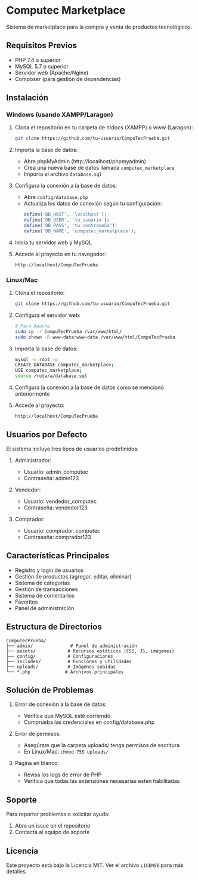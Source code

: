 # Computec Marketplace

Sistema de marketplace para la compra y venta de productos tecnológicos.

## Requisitos Previos

- PHP 7.4 o superior
- MySQL 5.7 o superior
- Servidor web (Apache/Nginx)
- Composer (para gestión de dependencias)

## Instalación

### Windows (usando XAMPP/Laragon)

1. Clona el repositorio en tu carpeta de htdocs (XAMPP) o www (Laragon):
   ```bash
   git clone https://github.com/tu-usuario/CompuTecPrueba.git
   ```

2. Importa la base de datos:
   - Abre phpMyAdmin (http://localhost/phpmyadmin)
   - Crea una nueva base de datos llamada `computec_marketplace`
   - Importa el archivo `database.sql`

3. Configura la conexión a la base de datos:
   - Abre `config/database.php`
   - Actualiza los datos de conexión según tu configuración:
     ```php
     define('DB_HOST', 'localhost');
     define('DB_USER', 'tu_usuario');
     define('DB_PASS', 'tu_contraseña');
     define('DB_NAME', 'computec_marketplace');
     ```

4. Inicia tu servidor web y MySQL

5. Accede al proyecto en tu navegador:
   ```
   http://localhost/CompuTecPrueba
   ```

### Linux/Mac

1. Clona el repositorio:
   ```bash
   git clone https://github.com/tu-usuario/CompuTecPrueba.git
   ```

2. Configura el servidor web:
   ```bash
   # Para Apache
   sudo cp -r CompuTecPrueba /var/www/html/
   sudo chown -R www-data:www-data /var/www/html/CompuTecPrueba
   ```

3. Importa la base de datos:
   ```bash
   mysql -u root -p
   CREATE DATABASE computec_marketplace;
   USE computec_marketplace;
   source /ruta/a/database.sql
   ```

4. Configura la conexión a la base de datos como se mencionó anteriormente

5. Accede al proyecto:
   ```
   http://localhost/CompuTecPrueba
   ```

## Usuarios por Defecto

El sistema incluye tres tipos de usuarios predefinidos:

1. Administrador:
   - Usuario: admin_computec
   - Contraseña: admin123

2. Vendedor:
   - Usuario: vendedor_computec
   - Contraseña: vendedor123

3. Comprador:
   - Usuario: comprador_computec
   - Contraseña: comprador123

## Características Principales

- Registro y login de usuarios
- Gestión de productos (agregar, editar, eliminar)
- Sistema de categorías
- Gestión de transacciones
- Sistema de comentarios
- Favoritos
- Panel de administración

## Estructura de Directorios

```
CompuTecPrueba/
├── admin/              # Panel de administración
├── assets/            # Recursos estáticos (CSS, JS, imágenes)
├── config/            # Configuraciones
├── includes/          # Funciones y utilidades
├── uploads/           # Imágenes subidas
└── *.php             # Archivos principales
```

## Solución de Problemas

1. Error de conexión a la base de datos:
   - Verifica que MySQL esté corriendo
   - Comprueba las credenciales en config/database.php

2. Error de permisos:
   - Asegúrate que la carpeta uploads/ tenga permisos de escritura
   - En Linux/Mac: `chmod 755 uploads/`

3. Página en blanco:
   - Revisa los logs de error de PHP
   - Verifica que todas las extensiones necesarias estén habilitadas

## Soporte

Para reportar problemas o solicitar ayuda:
1. Abre un issue en el repositorio
2. Contacta al equipo de soporte

## Licencia

Este proyecto está bajo la Licencia MIT. Ver el archivo `LICENSE` para más detalles. 